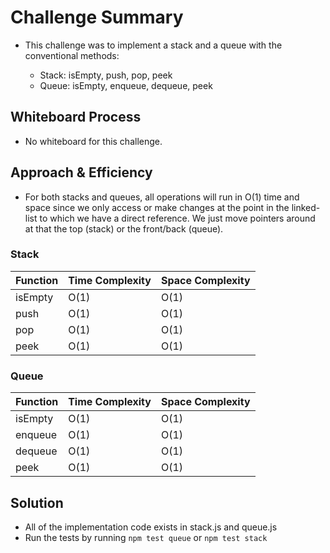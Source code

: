 # Challenge Summary

- This challenge was to implement a stack and a queue with the conventional methods:

  - Stack: isEmpty, push, pop, peek
  - Queue: isEmpty, enqueue, dequeue, peek

## Whiteboard Process

- No whiteboard for this challenge.

## Approach & Efficiency

- For both stacks and queues, all operations will run in O(1) time and space since we only access or make changes at the point in the linked-list to which we have a direct reference. We just move pointers around at that the top (stack) or the front/back (queue).

### Stack

| Function | Time Complexity | Space Complexity |
| --- | --- | --- |
| isEmpty | O(1) | O(1) |
| push | O(1) | O(1) |
| pop | O(1) | O(1) |
| peek | O(1) | O(1) |

### Queue

| Function | Time Complexity | Space Complexity |
| --- | --- | --- |
| isEmpty | O(1) | O(1) |
| enqueue | O(1) | O(1) |
| dequeue | O(1) | O(1) |
| peek | O(1) | O(1) |

## Solution

- All of the implementation code exists in stack.js and queue.js
- Run the tests by running `npm test queue` or `npm test stack`
